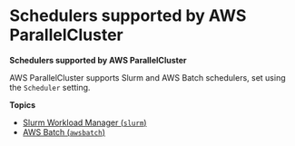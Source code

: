 # Schedulers supported by AWS ParallelCluster<a name="schedulers-v3"></a>

 **Schedulers supported by AWS ParallelCluster** 

 AWS ParallelCluster supports Slurm and AWS Batch schedulers, set using the `Scheduler` setting\.

**Topics**
+ [Slurm Workload Manager \(`slurm`\)](slurm-workload-manager-v3.md)
+ [AWS Batch \(`awsbatch`\)](awsbatchcli-v3.md)